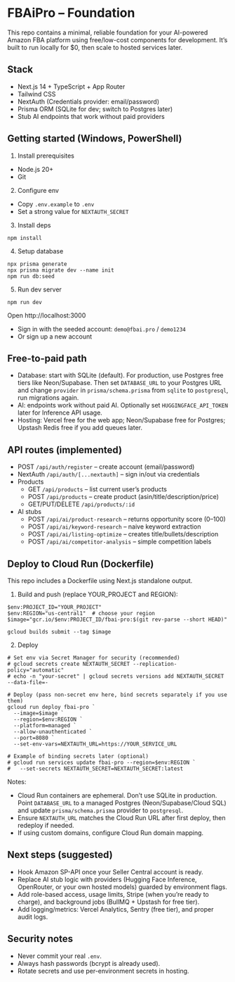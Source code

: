 # FBAiPro – Foundation

This repo contains a minimal, reliable foundation for your AI-powered Amazon FBA platform using free/low-cost components for development. It’s built to run locally for $0, then scale to hosted services later.

## Stack
- Next.js 14 + TypeScript + App Router
- Tailwind CSS
- NextAuth (Credentials provider: email/password)
- Prisma ORM (SQLite for dev; switch to Postgres later)
- Stub AI endpoints that work without paid providers

## Getting started (Windows, PowerShell)

1) Install prerequisites
- Node.js 20+
- Git

2) Configure env
- Copy `.env.example` to `.env`
- Set a strong value for `NEXTAUTH_SECRET`

3) Install deps
```
npm install
```

4) Setup database
```
npx prisma generate
npx prisma migrate dev --name init
npm run db:seed
```

5) Run dev server
```
npm run dev
```
Open http://localhost:3000

- Sign in with the seeded account: `demo@fbai.pro` / `demo1234`
- Or sign up a new account

## Free-to-paid path
- Database: start with SQLite (default). For production, use Postgres free tiers like Neon/Supabase. Then set `DATABASE_URL` to your Postgres URL and change `provider` in `prisma/schema.prisma` from `sqlite` to `postgresql`, run migrations again.
- AI: endpoints work without paid AI. Optionally set `HUGGINGFACE_API_TOKEN` later for Inference API usage.
- Hosting: Vercel free for the web app; Neon/Supabase free for Postgres; Upstash Redis free if you add queues later.

## API routes (implemented)
- POST `/api/auth/register` – create account (email/password)
- NextAuth `/api/auth/[...nextauth]` – sign in/out via credentials
- Products
  - GET `/api/products` – list current user’s products
  - POST `/api/products` – create product (asin/title/description/price)
  - GET/PUT/DELETE `/api/products/:id`
- AI stubs
  - POST `/api/ai/product-research` – returns opportunity score (0–100)
  - POST `/api/ai/keyword-research` – naive keyword extraction
  - POST `/api/ai/listing-optimize` – creates title/bullets/description
  - POST `/api/ai/competitor-analysis` – simple competition labels

## Deploy to Cloud Run (Dockerfile)

This repo includes a Dockerfile using Next.js standalone output.

1) Build and push (replace YOUR_PROJECT and REGION):
```
$env:PROJECT_ID="YOUR_PROJECT"
$env:REGION="us-central1"  # choose your region
$image="gcr.io/$env:PROJECT_ID/fbai-pro:$(git rev-parse --short HEAD)"

gcloud builds submit --tag $image
```

2) Deploy
```
# Set env via Secret Manager for security (recommended)
# gcloud secrets create NEXTAUTH_SECRET --replication-policy="automatic"
# echo -n "your-secret" | gcloud secrets versions add NEXTAUTH_SECRET --data-file=-

# Deploy (pass non-secret env here, bind secrets separately if you use them)
gcloud run deploy fbai-pro `
  --image=$image `
  --region=$env:REGION `
  --platform=managed `
  --allow-unauthenticated `
  --port=8080 `
  --set-env-vars=NEXTAUTH_URL=https://YOUR_SERVICE_URL

# Example of binding secrets later (optional)
# gcloud run services update fbai-pro --region=$env:REGION `
#   --set-secrets NEXTAUTH_SECRET=NEXTAUTH_SECRET:latest
```

Notes:
- Cloud Run containers are ephemeral. Don’t use SQLite in production. Point `DATABASE_URL` to a managed Postgres (Neon/Supabase/Cloud SQL) and update `prisma/schema.prisma` provider to `postgresql`.
- Ensure `NEXTAUTH_URL` matches the Cloud Run URL after first deploy, then redeploy if needed.
- If using custom domains, configure Cloud Run domain mapping.

## Next steps (suggested)
- Hook Amazon SP-API once your Seller Central account is ready.
- Replace AI stub logic with providers (Hugging Face Inference, OpenRouter, or your own hosted models) guarded by environment flags.
- Add role-based access, usage limits, Stripe (when you’re ready to charge), and background jobs (BullMQ + Upstash for free tier).
- Add logging/metrics: Vercel Analytics, Sentry (free tier), and proper audit logs.

## Security notes
- Never commit your real `.env`.
- Always hash passwords (bcrypt is already used).
- Rotate secrets and use per-environment secrets in hosting.

